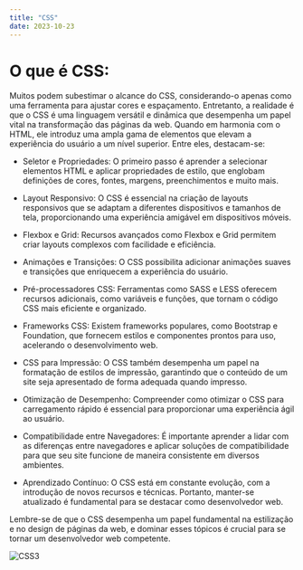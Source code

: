 ```yaml
---
title: "CSS"
date: 2023-10-23
---
```


# O que é CSS:

Muitos podem subestimar o alcance do CSS, considerando-o apenas como uma ferramenta para ajustar cores e espaçamento. Entretanto, a realidade é que o CSS é uma linguagem versátil e dinâmica que desempenha um papel vital na transformação das páginas da web. Quando em harmonia com o HTML, ele introduz uma ampla gama de elementos que elevam a experiência do usuário a um nível superior. Entre eles, destacam-se:

- Seletor e Propriedades: O primeiro passo é aprender a selecionar elementos HTML e aplicar propriedades de estilo, que englobam definições de cores, fontes, margens, preenchimentos e muito mais.

- Layout Responsivo: O CSS é essencial na criação de layouts responsivos que se adaptam a diferentes dispositivos e tamanhos de tela, proporcionando uma experiência amigável em dispositivos móveis.

- Flexbox e Grid: Recursos avançados como Flexbox e Grid permitem criar layouts complexos com facilidade e eficiência.

- Animações e Transições: O CSS possibilita adicionar animações suaves e transições que enriquecem a experiência do usuário.

- Pré-processadores CSS: Ferramentas como SASS e LESS oferecem recursos adicionais, como variáveis e funções, que tornam o código CSS mais eficiente e organizado.

- Frameworks CSS: Existem frameworks populares, como Bootstrap e Foundation, que fornecem estilos e componentes prontos para uso, acelerando o desenvolvimento web.

- CSS para Impressão: O CSS também desempenha um papel na formatação de estilos de impressão, garantindo que o conteúdo de um site seja apresentado de forma adequada quando impresso.

- Otimização de Desempenho: Compreender como otimizar o CSS para carregamento rápido é essencial para proporcionar uma experiência ágil ao usuário.

- Compatibilidade entre Navegadores: É importante aprender a lidar com as diferenças entre navegadores e aplicar soluções de compatibilidade para que seu site funcione de maneira consistente em diversos ambientes.

- Aprendizado Contínuo: O CSS está em constante evolução, com a introdução de novos recursos e técnicas. Portanto, manter-se atualizado é fundamental para se destacar como desenvolvedor web.

Lembre-se de que o CSS desempenha um papel fundamental na estilização e no design de páginas da web, e dominar esses tópicos é crucial para se tornar um desenvolvedor web competente.

![CSS3](https://play-lh.googleusercontent.com/RTAZb9E639F4JBcuBRTPEk9_92I-kaKgBMw4LFxTGhdCQeqWukXh74rTngbQpBVGxqo)